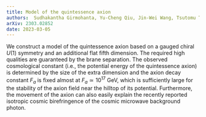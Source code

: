 ```yaml
---
title: Model of the quintessence axion
authors:  Sudhakantha Girmohanta, Yu-Cheng Qiu, Jin-Wei Wang, Tsutomu T. Yanagida
arXiv: 2303.02852
date: 2023-03-05
---
```

We construct a model of the quintessence axion based on a gauged chiral $U(1)$ symmetry and an additional flat fifth dimension. The required high qualities are guaranteed by the brane separation. The observed cosmological constant (i.e., the potential energy of the quintessence axion) is determined by the size of the extra dimension and the axion decay constant $F_a$ is fixed almost at $F_a\simeq10^{17}$ GeV, which is sufficiently large for the stability of the axion field near the hilltop of its potential. Furthermore, the movement of the axion can also easily explain the recently reported isotropic cosmic birefringence of the cosmic microwave background photon.